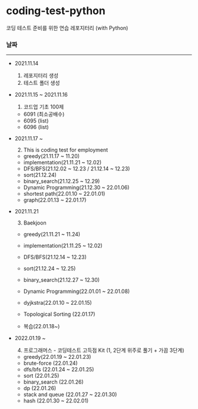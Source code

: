 # coding-test-python

코딩 테스트 준비를 위한 연습 레포지터리 (with Python)

### 날짜

---

- 2021.11.14

  1. 레포지터리 생성
  2. 테스트 폴더 생성

- 2021.11.15 ~ 2021.11.16

  1. 코드업 기초 100제

  - 6091 (최소공배수)
  - 6095 (list)
  - 6096 (list)

- 2021.11.17 ~

  2. This is coding test for employment

  - greedy(21.11.17 ~ 11.20)
  - implementation(21.11.21 ~ 12.02)
  - DFS/BFS(21.12.02 ~ 12.23 / 21.12.14 ~ 12.23)
  - sort(21.12.24)
  - binary_search(21.12.25 ~ 12.29)
  - Dynamic Programming(21.12.30 ~ 22.01.06)
  - shortest path(22.01.10 ~ 22.01.01)
  - graph(22.01.13 ~ 22.01.17)

- 2021.11.21

  3. Baekjoon

  - greedy(21.11.21 ~ 11.24)
  - implementation(21.11.25 ~ 12.02)
  - DFS/BFS(21.12.14 ~ 12.23)
  - sort(21.12.24 ~ 12.25)
  - binary_search(21.12.27 ~ 12.30)
  - Dynamic Programming(22.01.01 ~ 22.01.08)
  - dyjkstra(22.01.10 ~ 22.01.15)
  - Topological Sorting (22.01.17)

  - 복습(22.01.18~)

- 2022.01.19 ~

  4. 프로그래머스 - 코딩테스트 고득점 Kit (1, 2단계 위주로 풀기 + 가끔 3단계)

  - greedy(22.01.19 ~ 22.01.23)
  - brute-force (22.01.24)
  - dfs/bfs (22.01.24 ~ 22.01.25)
  - sort (22.01.25)
  - binary_search (22.01.26)
  - dp (22.01.26)
  - stack and queue (22.01.27 ~ 22.01.30)
  - hash (22.01.30 ~ 22.02.01)
